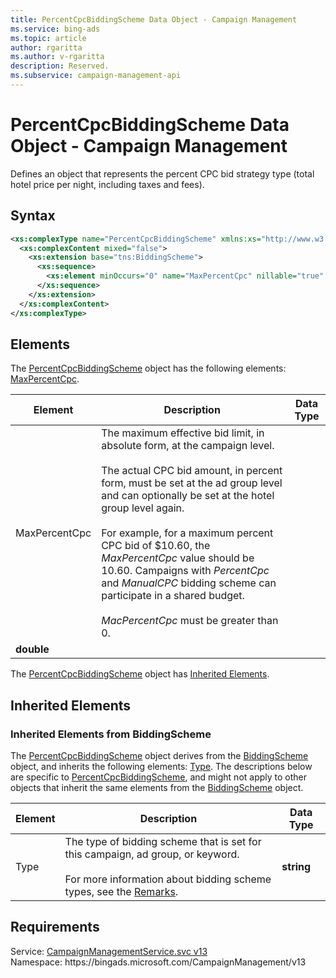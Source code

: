 ```yaml
---
title: PercentCpcBiddingScheme Data Object - Campaign Management
ms.service: bing-ads
ms.topic: article
author: rgaritta
ms.author: v-rgaritta
description: Reserved.
ms.subservice: campaign-management-api
---
```

# PercentCpcBiddingScheme Data Object - Campaign Management
Defines an object that represents the percent CPC bid strategy type (total hotel price per night, including taxes and fees).

## Syntax
```xml
<xs:complexType name="PercentCpcBiddingScheme" xmlns:xs="http://www.w3.org/2001/XMLSchema">
  <xs:complexContent mixed="false">
    <xs:extension base="tns:BiddingScheme">
      <xs:sequence>
        <xs:element minOccurs="0" name="MaxPercentCpc" nillable="true" type="xs:double" />
      </xs:sequence>
    </xs:extension>
  </xs:complexContent>
</xs:complexType>
```

## <a name="elements"></a>Elements

The [PercentCpcBiddingScheme](percentcpcbiddingscheme.md) object has the following elements: [MaxPercentCpc](#maxpercentcpc).

|Element|Description|Data Type|
|-----------|---------------|-------------|
|<a name="maxpercentcpc"></a>MaxPercentCpc|The maximum effective bid limit, in absolute form, at the campaign level.<br/><br/>The actual CPC bid amount, in percent form, must be set at the ad group level and can optionally be set at the hotel group level again.<br/><br/>For example, for a maximum percent CPC bid of $10.60, the *MaxPercentCpc* value should be 10.60. Campaigns with *PercentCpc* and *ManualCPC* bidding scheme can participate in a shared budget.<br/><br/>*MacPercentCpc* must be greater than 0.
|**double**|

The [PercentCpcBiddingScheme](percentcpcbiddingscheme.md) object has [Inherited Elements](#inheritedelements).

## <a name="inheritedelements"></a>Inherited Elements

### <a name="inheritedelementsbiddingscheme"></a>Inherited Elements from BiddingScheme
The [PercentCpcBiddingScheme](percentcpcbiddingscheme.md) object derives from the [BiddingScheme](biddingscheme.md) object, and inherits the following elements: [Type](#type). The descriptions below are specific to [PercentCpcBiddingScheme](percentcpcbiddingscheme.md), and might not apply to other objects that inherit the same elements from the [BiddingScheme](biddingscheme.md) object.  

|Element|Description|Data Type|
|-----------|---------------|-------------|
|<a name="type"></a>Type|The type of bidding scheme that is set for this campaign, ad group, or keyword. <br/><br/>For more information about bidding scheme types, see the [Remarks](biddingscheme.md#remarks).|**string**|

## Requirements
Service: [CampaignManagementService.svc v13](https://campaign.api.bingads.microsoft.com/Api/Advertiser/CampaignManagement/v13/CampaignManagementService.svc)  
Namespace: https\://bingads.microsoft.com/CampaignManagement/v13  


